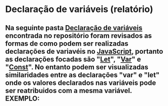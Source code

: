 # Declaração de variáveis (relatório)

## Na seguinte pasta <a href="https://github.com/VictorSantos4/javascript/tree/main/Declara%C3%A7%C3%A3o%20de%20vari%C3%A1veis"> Declaração de variáveis</a> encontrada no repositório foram revisados as formas de como podem ser realizadas declarações de variavéis no <a href="https://www.javascript.com/">JavaScript</a>, portanto as declarações focadas são "<a href="https://developer.mozilla.org/pt-BR/docs/Web/JavaScript/Reference/Statements/let">Let</a>", "<a href="https://developer.mozilla.org/pt-BR/docs/Web/JavaScript/Reference/Statements/var">Var</a>" e "<a href="https://developer.mozilla.org/pt-BR/docs/Web/JavaScript/Reference/Statements/const">Const</a>". No entanto podem ser visualizadas similaridades entre as declarações "var" e "let" onde os valores declarados nas variáveis pode ser reatribuidos com a mesma variável. **EXEMPLO:**

